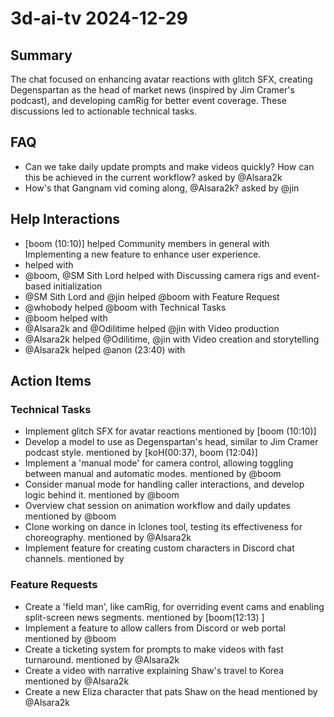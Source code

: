 # 3d-ai-tv 2024-12-29

## Summary
The chat focused on enhancing avatar reactions with glitch SFX, creating Degenspartan as the head of market news (inspired by Jim Cramer's podcast), and developing camRig for better event coverage. These discussions led to actionable technical tasks.

## FAQ
- Can we take daily update prompts and make videos quickly? How can this be achieved in the current workflow? asked by @Alsara2k
- How's that Gangnam vid coming along, @Alsara2k? asked by @jin

## Help Interactions
- [boom (10:10)] helped Community members in general with Implementing a new feature to enhance user experience.
-  helped  with 
- @boom, @SM Sith Lord helped  with Discussing camera rigs and event-based initialization
- @SM Sith Lord and @jin helped @boom with Feature Request
- @whobody helped @boom with Technical Tasks
- @boom helped  with 
- @Alsara2k and @Odilitime helped @jin with Video production
- @Alsara2k helped @Odilitime, @jin with Video creation and storytelling
- @Alsara2k helped @anon (23:40) with 

## Action Items

### Technical Tasks
- Implement glitch SFX for avatar reactions mentioned by [boom (10:10)]
- Develop a model to use as Degenspartan's head, similar to Jim Cramer podcast style. mentioned by [koH(00:37), boom (12:04)]
- Implement a 'manual mode' for camera control, allowing toggling between manual and automatic modes. mentioned by @boom
- Consider manual mode for handling caller interactions, and develop logic behind it. mentioned by @boom
- Overview chat session on animation workflow and daily updates mentioned by @boom
- Clone working on dance in Iclones tool, testing its effectiveness for choreography. mentioned by @Alsara2k
- Implement feature for creating custom characters in Discord chat channels. mentioned by 

### Feature Requests
- Create a 'field man', like camRig, for overriding event cams and enabling split-screen news segments. mentioned by [boom(12:13) ]
- Implement a feature to allow callers from Discord or web portal mentioned by @boom
- Create a ticketing system for prompts to make videos with fast turnaround. mentioned by @Alsara2k
- Create a video with narrative explaining Shaw's travel to Korea mentioned by @Alsara2k
- Create a new Eliza character that pats Shaw on the head mentioned by @Alsara2k